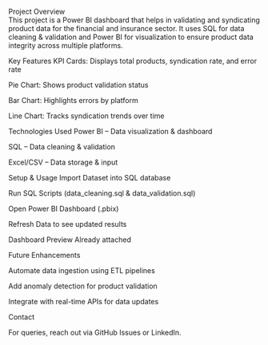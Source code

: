 Project Overview      
This project is a Power BI dashboard that helps in validating and syndicating product data for the financial and insurance sector. It uses SQL for data cleaning & validation and Power BI for visualization to ensure product data integrity across multiple platforms.

Key Features
KPI Cards: Displays total products, syndication rate, and error rate

Pie Chart: Shows product validation status

Bar Chart: Highlights errors by platform

Line Chart: Tracks syndication trends over time

Technologies Used
Power BI – Data visualization & dashboard

SQL – Data cleaning & validation

Excel/CSV – Data storage & input

Setup & Usage
Import Dataset into SQL database

Run SQL Scripts (data_cleaning.sql & data_validation.sql)

Open Power BI Dashboard (.pbix)

Refresh Data to see updated results

Dashboard Preview
Already attached

Future Enhancements

Automate data ingestion using ETL pipelines

Add anomaly detection for product validation

Integrate with real-time APIs for data updates

Contact

For queries, reach out via GitHub Issues or LinkedIn.
